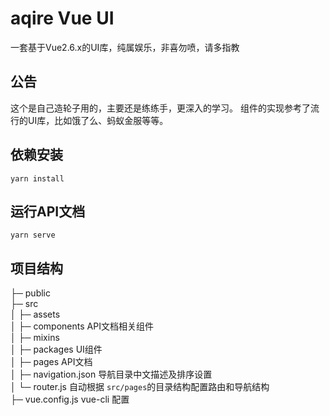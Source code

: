 # aqire Vue UI
一套基于Vue2.6.x的UI库，纯属娱乐，非喜勿喷，请多指教

## 公告
这个是自己造轮子用的，主要还是练练手，更深入的学习。
组件的实现参考了流行的UI库，比如饿了么、蚂蚁金服等等。

## 依赖安装
```
yarn install
```

## 运行API文档
```
yarn serve
```

## 项目结构
├─ public<br>
├─ src<br>
│   ├─ assets<br>
│   ├─ components       API文档相关组件<br>
│   ├─ mixins           
│   ├─ packages         UI组件<br>
│   ├─ pages            API文档<br>
│   ├─ navigation.json  导航目录中文描述及排序设置<br>
│   └─ router.js        自动根据 `src/pages`的目录结构配置路由和导航结构<br>
├─ vue.config.js        vue-cli 配置<br> 
